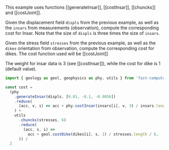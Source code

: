 This example uses functions [[generateInsar]], [[costInsar]], [[chuncks]] and [[costJoint]].

Given the displacement field `displs` from the previous example, as well as the `insars` from measurements (observation), compute the corresponding cost for Insar.
Note that the size of `displs` is three times the size of `insars`.

Given the stress field `stresses` from the previous example, as well as the `dikes` orientation from observation, compute the corresponding cost for dikes. The cost function used will be [[costJoint]]

The weight for insar data is 3 (see [[costInsar]]), while the cost for dike is 1 (default value).

```ts
import { geology as geol, geophysics as phy, utils } from 'fast-computation'

const cost =
  (phy
    .generateInsar(displs, [0.01, -0.1, -0.9856])
    .reduce(
      (acc, v, i) => acc + phy.costInsar(insars[i], v, 3) / insars.length,
    ) +
    utils
      .chuncks(stresses, 6)
      .reduce(
        (acc, s, i) =>
          acc + geol.costDike(dikes[i], s, 1) / stresses.length / 6,
      )) /
  2
```
